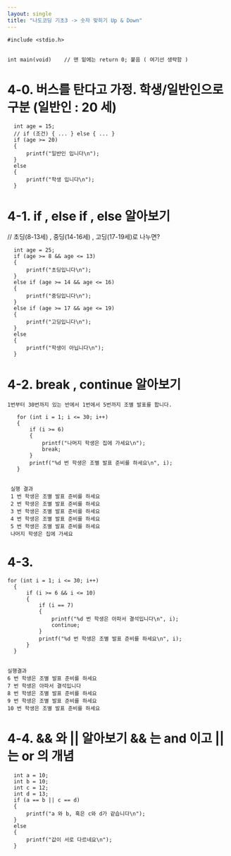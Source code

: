 ```yaml
---
layout: single
title: "나도코딩 기초3 -> 숫자 맞히기 Up & Down"
---
```


 ```
 #include <stdio.h>


 int main(void)    // 맨 밑에는 return 0; 붙음 ( 여기선 생략함 )
 ```
 
 # 4-0. 버스를 탄다고 가정. 학생/일반인으로 구분 (일반인 : 20 세)
 
  ```
	int age = 15;
	// if (조건) { ... } else { ... }
	if (age >= 20)
	{
		printf("일반인 입니다\n");
	}
	else
	{
		printf("학생 입니다\n");
	}
  
  ```
  
 
  # 4-1. if , else if , else 알아보기
  
  // 초딩(8-13세) , 중딩(14-16세) , 고딩(17-19세)로 나누면?
  
  ```
	int age = 25;
	if (age >= 8 && age <= 13)
	{
		printf("초딩입니다\n");
	}
	else if (age >= 14 && age <= 16)
	{
		printf("중딩입니다\n");
	}
	else if (age >= 17 && age <= 19)
	{
		printf("고딩입니다\n");
	}
	else
	{
		printf("학생이 아닙니다\n");
	}
  ```
  
 
  # 4-2. break , continue 알아보기
  
	1번부터 30번까지 있는 반에서 1번에서 5번까지 조별 발표를 합니다.
 
 ```
	for (int i = 1; i <= 30; i++)
	{
		if (i >= 6)
		{
			printf("나머지 학생은 집에 가세요\n");
			break;
		}
		printf("%d 번 학생은 조별 발표 준비를 하세요\n", i);
	}
  
  
  실행 결과
  1 번 학생은 조별 발표 준비를 하세요
  2 번 학생은 조별 발표 준비를 하세요
  3 번 학생은 조별 발표 준비를 하세요
  4 번 학생은 조별 발표 준비를 하세요
  5 번 학생은 조별 발표 준비를 하세요
  나머지 학생은 집에 가세요
  ```
  
  
  # 4-3.
  
  ```
  for (int i = 1; i <= 30; i++)
	{
		if (i >= 6 && i <= 10)
		{
			if (i == 7)
			{
				printf("%d 번 학생은 아파서 결석입니다\n", i);
				continue;
			}
			printf("%d 번 학생은 조별 발표 준비를 하세요\n", i);
		}
	}
  
  
  실행결과
  6 번 학생은 조별 발표 준비를 하세요
  7 번 학생은 아파서 결석입니다
  8 번 학생은 조별 발표 준비를 하세요
  9 번 학생은 조별 발표 준비를 하세요
  10 번 학생은 조별 발표 준비를 하세요
  ```
  
  # 4-4.  && 와 || 알아보기 && 는 and 이고 || 는 or 의 개념
  
  ```
	int a = 10;
	int b = 10;
	int c = 12;
	int d = 13;
	if (a == b || c == d)
	{
		printf("a 와 b, 혹은 c와 d가 같습니다\n");
	}
	else
	{
		printf("값이 서로 다르네요\n");
	}
  ```
